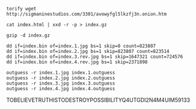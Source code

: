
	torify wget http://sigmaninestudios.com/3301/avowyfgl5lkzfj3n.onion.htm

	cat index.html | xxd -r -p > index.gz

	gzip -d index.gz

	dd if=index.bin of=index.1.jpg bs=1 skip=0 count=823807
	dd if=index.bin of=index.2.jpg bs=1 skip=823807 count=823514
	dd if=index.bin of=index.3.rev.jpg bs=1 skip=1647321 count=724576
	dd if=index.bin of=index.4.rev.jpg bs=1 skip=2371898 

	outguess -r index.1.jpg index.1.outguess
	outguess -r index.2.jpg index.2.outguess
	outguess -r index.3.jpg index.3.outguess
	outguess -r index.4.jpg index.4.outguess

TOBELIEVETRUTHISTODESTROYPOSSIBILITYQ4UTGDI2N4M4UIM59133
